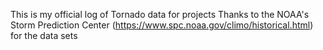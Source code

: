 This is my official log of Tornado data for projects
Thanks to the NOAA's Storm Prediction Center (https://www.spc.noaa.gov/climo/historical.html) for the data sets
